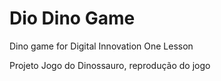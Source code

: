 # Dio Dino Game 
Dino game for Digital Innovation One Lesson

Projeto Jogo do Dinossauro, reprodução do jogo



